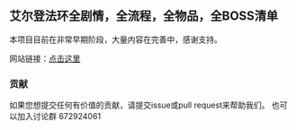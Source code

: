 ## 艾尔登法环全剧情，全流程，全物品，全BOSS清单

本项目目前在非常早期阶段，大量内容在完善中，感谢支持。

网站链接：[点击这里](https://eldenring.xhou.me/)

### 贡献

如果您想提交任何有价值的贡献，请提交issue或pull request来帮助我们。
也可以加入讨论群 672924061